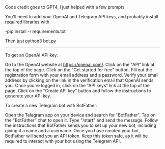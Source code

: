 Code credit goes to GPT4, I just helped with a few prompts

You'll need to add your OpenAI and Telegram API keys, and probably install required libraries with

-pip install -r requirements.txt

Then just python3 bot.py

-----

To get an OpenAI API key:

Go to the OpenAI website at https://openai.com/.
Click on the "API" link at the top of the page.
Click on the "Get started for free" button.
Fill out the registration form with your email address and a password.
Verify your email address by clicking on the link in the verification email that OpenAI sends you.
Once you're logged in, click on the "API keys" link at the top of the page.
Click on the "Create API key" button and follow the instructions to generate your API key.


To create a new Telegram bot with BotFather:

Open the Telegram app on your device and search for "BotFather".
Tap on the "BotFather" chat to open it.
Type "/start" and send the message.
Follow the instructions that BotFather sends you to set up your new bot, including giving it a name and a username.
Once you have created your bot, BotFather will send you an API token. Keep this token safe, as it will be required to interact with your bot using the Telegram API.
